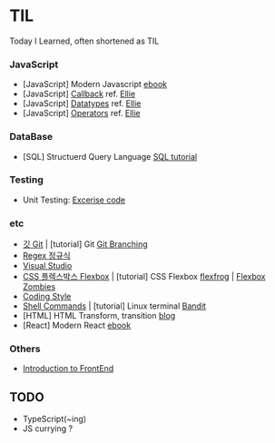 # TIL

Today I Learned, often shortened as TIL

### JavaScript

- [JavaScript] Modern Javascript [ebook](https://learnjs.vlpt.us/)
- [JavaScript] [Callback](/JavaScript/callback.js) ref. [Ellie](https://www.youtube.com/watch?v=-cAPq25P-68)
- [JavaScript] [Datatypes](/JavaScript/datatype.js) ref. [Ellie](https://www.youtube.com/watch?v=OCCpGh4ujb8)
- [JavaScript] [Operators](/JavaScript/operators.js) ref. [Ellie](https://www.youtube.com/watch?v=YBjufjBaxHo)

### DataBase

- [SQL] Structuerd Query Language [SQL tutorial](https://sqlbolt.com/)

### Testing

- Unit Testing: [Excerise code](/UnitTesting)

### etc

- [깃 Git](CS/Git.md) | [tutorial] Git [Git Branching](https://learngitbranching.js.org/?locale=ko)
- [Regex 정규식](CS/regex.md)
- [Visual Studio](CS/vscode.md)
- [CSS 플렉스박스 Flexbox](CSS/flexbox.md) | [tutorial] CSS Flexbox [flexfrog](https://flexboxfroggy.com/) | [Flexbox Zombies](https://mastery.games/flexboxzombies/?d=66a58001-f980-4df1-afde-44ee75ec0c41R)
- [Coding Style](JavaScript/styleguide.md)
- [Shell Commands](CS/terminalCommands.md) | [tutorial] Linux terminal [Bandit](https://overthewire.org/wargames/bandit/)
- [HTML] HTML Transform, transition [blog](https://codingbroker.tistory.com/54)
- [React] Modern React [ebook](https://react.vlpt.us/)

### Others
- [Introduction to FrontEnd](https://github.com/JIHYO-JEON/Introduction-to-FE)

## TODO

- TypeScript(~ing)
- JS currying ?
